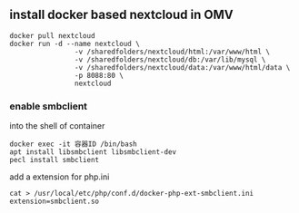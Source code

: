 ## install docker based nextcloud in OMV
```
docker pull nextcloud
docker run -d --name nextcloud \                                            
                -v /sharedfolders/nextcloud/html:/var/www/html \
                -v /sharedfolders/nextcloud/db:/var/lib/mysql \
                -v /sharedfolders/nextcloud/data:/var/www/html/data \
                -p 8088:80 \
                nextcloud
```

### enable smbclient
into the shell of container

```
docker exec -it 容器ID /bin/bash 
apt install libsmbclient libsmbclient-dev
pecl install smbclient
```

add a extension for php.ini

```
cat > /usr/local/etc/php/conf.d/docker-php-ext-smbclient.ini
extension=smbclient.so
```
